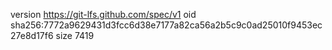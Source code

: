 version https://git-lfs.github.com/spec/v1
oid sha256:7772a9629431d3fcc6d38e7177a82ca56a2b5c9c0ad25010f9453ec27e8d17f6
size 7419
